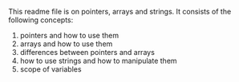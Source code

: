 This readme file is on pointers, arrays and strings.
It consists of the following concepts:
1. pointers and how to use them
2. arrays and how to use them
3. differences between pointers and arrays
4. how to use strings and how to manipulate them
5. scope of variables

